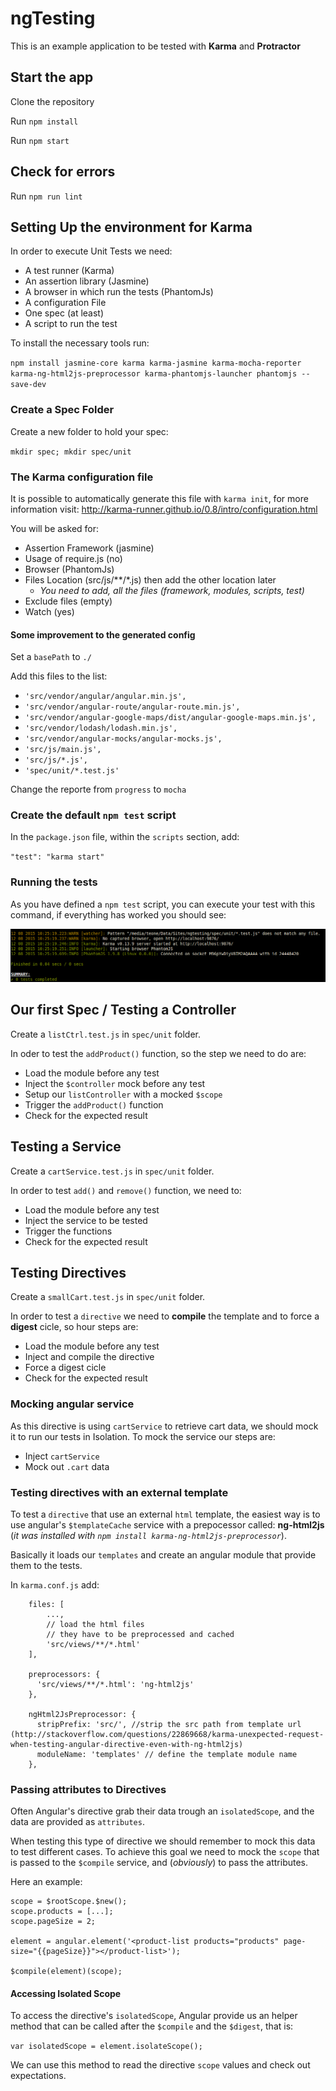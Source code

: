 # ngTesting

This is an example application to be tested with **Karma** and **Protractor**

## Start the app

Clone the repository

Run `npm install`

Run `npm start`

## Check for errors

Run `npm run lint`

## Setting Up the environment for Karma

In order to execute Unit Tests we need:

- A test runner (Karma)
- An assertion library (Jasmine)
- A browser in which run the tests (PhantomJs)
- A configuration File
- One spec (at least)
- A script to run the test

To install the necessary tools run:

`npm install jasmine-core karma karma-jasmine karma-mocha-reporter karma-ng-html2js-preprocessor karma-phantomjs-launcher phantomjs --save-dev`

### Create a Spec Folder

Create a new folder to hold your spec:

`mkdir spec; mkdir spec/unit`

### The Karma configuration file

It is possible to automatically generate this file with `karma init`, for more information visit: http://karma-runner.github.io/0.8/intro/configuration.html

You will be asked for:

- Assertion Framework (jasmine)
- Usage of require.js (no)
- Browser (PhantomJs)
- Files Location (src/js/**/*.js) then add the other location later
    + _You need to add, all the files (framework, modules, scripts, test)_
- Exclude files (empty)
- Watch (yes)

#### Some improvement to the generated config

Set a `basePath` to `./`

Add this files to the list:

- `'src/vendor/angular/angular.min.js',`
- `'src/vendor/angular-route/angular-route.min.js',`
- `'src/vendor/angular-google-maps/dist/angular-google-maps.min.js',`
- `'src/vendor/lodash/lodash.min.js',`
- `'src/vendor/angular-mocks/angular-mocks.js',`
- `'src/js/main.js',`
- `'src/js/*.js',`
- `'spec/unit/*.test.js'`

Change the reporte from `progress` to `mocha`

### Create the default `npm test` script

In the `package.json` file, within the `scripts` section, add:

`"test": "karma start"`

### Running the tests

As you have defined a `npm test` script, you can execute your test with this command, if everything has worked you should see:

![Karma message for working tests](./readme_assets/testEnv.png)

## Our first Spec / Testing a Controller

Create a `listCtrl.test.js` in `spec/unit` folder.

In oder to test the `addProduct()` function, so the step we need to do are:

- Load the module before any test
- Inject the `$controller` mock before any test
- Setup our `listController` with a mocked `$scope`
- Trigger the `addProduct()` function
- Check for the expected result

## Testing a Service

Create a `cartService.test.js` in `spec/unit` folder.

In order to test `add()` and `remove()` function, we need to:

- Load the module before any test
- Inject the service to be tested
- Trigger the functions
- Check for the expected result

## Testing Directives

Create a `smallCart.test.js` in `spec/unit` folder.

In order to test a `directive` we need to **compile** the template and to force a **digest** cicle, so hour steps are:

- Load the module before any test
- Inject and compile the directive
- Force a digest cicle
- Check for the expected result

### Mocking angular service

As this directive is using `cartService` to retrieve cart data, we should mock it to run our tests in Isolation. To mock the service our steps are:

- Inject `cartService`
- Mock out `.cart` data

### Testing directives with an external template

To test a `directive` that use an external `html` template, the easiest way is to use angular's `$templateCache` service with a prepocessor called: **ng-html2js** (_it was installed with `npm install karma-ng-html2js-preprocessor`_).

Basically it loads our `templates` and create an angular module that provide them to the tests.

In `karma.conf.js` add:

```
    files: [
        ...,
        // load the html files
        // they have to be preprocessed and cached
        'src/views/**/*.html'
    ],

    preprocessors: {
      'src/views/**/*.html': 'ng-html2js'
    },

    ngHtml2JsPreprocessor: {
      stripPrefix: 'src/', //strip the src path from template url (http://stackoverflow.com/questions/22869668/karma-unexpected-request-when-testing-angular-directive-even-with-ng-html2js)
      moduleName: 'templates' // define the template module name
    },
```

### Passing attributes to Directives

Often Angular's directive grab their data trough an `isolatedScope`, and the data are provided as `attributes`.

When testing this type of directive we should remember to mock this data to test different cases. To achieve this goal we need to mock the `scope` that is passed to the `$compile` service, and (_obviously_) to pass the attributes.

Here an example:
```
scope = $rootScope.$new();
scope.products = [...];
scope.pageSize = 2;

element = angular.element('<product-list products="products" page-size="{{pageSize}}"></product-list>');

$compile(element)(scope);
```

#### Accessing Isolated Scope

To access the directive's `isolatedScope`, Angular provide us an helper method that can be called after the `$compile` and the `$digest`, that is:

`var isolatedScope = element.isolateScope();`

We can use this method to read the directive `scope` values and check out expectations.